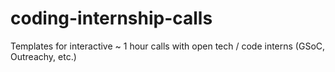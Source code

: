 # coding-internship-calls
Templates for interactive ~ 1 hour calls with open tech / code interns (GSoC, Outreachy, etc.)
